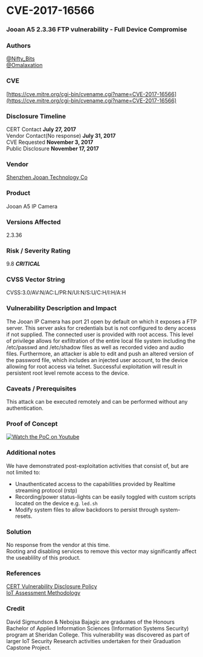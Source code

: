 # CVE-2017-16566

### Jooan A5 2.3.36 FTP vulnerability - Full Device Compromise

### Authors
[@Nifty_Bits](https://twitter.com/_nifty_bits)   
[@Omalaxation](https://twitter.com/omalaxation)

### CVE
[https://cve.mitre.org/cgi-bin/cvename.cgi?name=CVE-2017-16566](https://cve.mitre.org/cgi-bin/cvename.cgi?name=CVE-2017-16566)

### Disclosure Timeline  
CERT Contact                **July 27, 2017**   
Vendor Contact(No response) **July 31, 2017**   
CVE Requested               **November 3, 2017**   
Public Disclosure           **November 17, 2017**   

### Vendor  
[Shenzhen Jooan Technology Co](http://www.qacctv.com)  

### Product  
Jooan A5 IP Camera

### Versions Affected  
2.3.36  

### Risk / Severity Rating
9.8 ***CRITICAL***    
### CVSS Vector String  
  CVSS:3.0/AV:N/AC:L/PR:N/UI:N/S:U/C:H/I:H/A:H
  
### Vulnerability Description and Impact 
The Jooan IP Camera has port 21 open by default on which it exposes a FTP server. This server asks for credentials but is not configured to deny access if not supplied. The connected user is provided with root access. This level of privilege allows for exfiltration of the entire local file system including the /etc/passwd and /etc/shadow files as well as recorded video and audio files. Furthermore,
an attacker is able to edit and push an altered version of the password file, which includes an injected user account, to the device allowing for root access via telnet. Successful exploitation will result in persistent root level remote access to the device.

### Caveats / Prerequisites 
This attack can be executed remotely and can be performed without any authentication. 
 
### Proof of Concept 
[![Watch the PoC on Youtube](http://img.youtube.com/vi/8L-4geKXm2A/0.jpg)](http://www.youtube.com/watch?v=8L-4geKXm2A)

### Additional notes 
We have demonstrated post-exploitation activities that consist of, but are not limited to: 
* Unauthenticated access to the capabilities provided by Realtime streaming protocol (rstp)
* Recording/power status-lights can be easily toggled with custom scripts located on the device e.g. `led.sh`
* Modify system files to allow backdoors to persist through system-resets.

### Solution 
No response from the vendor at this time.   
Rooting and disabling services to remove this vector may significantly affect the useablility of this product.

### References 
[CERT Vulnerability Disclosure Policy](https://www.cert.org/vulnerability-analysis/vul-disclosure.cfm?)   
[IoT Assessment Methodology](https://github.com/SiggyD/Project-Hateful-Ferret/blob/master/IoT%20Security%20Assessment%20Methodology.pdf)

### Credit 
David Sigmundson & Nebojsa Bajagic are graduates of the Honours Bachelor of Applied Information Sciences (Information Systems Security) program at Sheridan College. This vulnerability was discovered as part of larger IoT Security Research activities undertaken for their Graduation Capstone Project.

